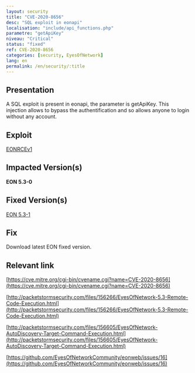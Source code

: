 ```yaml
---
layout: security
title: "CVE-2020-8656"
desc: "SQL exploit in eonapi"
localisation: "include/api_functions.php"
parametre: "getApiKey"
niveau: "Critical"
status: "fixed"
ref: CVE-2020-8656
categories: [security, EyesOfNetwork]
lang: en
permalink: /en/security/:title
---
```


## Presentation

A SQL exploit is present in eonapi, the parameter is getApiKey. This injection allows to bypass the authentification and so allows anyone to login without any account.

## Exploit

[EONRCEv1](https://packetstormsecurity.com/files/download/156266/eyesofnetwork53-exec.txt)

## Impacted Version(s)

**EON 5.3-0**

## Fixed Version(s)

[EON 5.3-1](https://github.com/EyesOfNetworkCommunity/eonweb/releases/tag/5.3-1)


## Fix

Download latest EON fixed version.


## Relevant link

[https://cve.mitre.org/cgi-bin/cvename.cgi?name=CVE-2020-8656](https://cve.mitre.org/cgi-bin/cvename.cgi?name=CVE-2020-8656)

[http://packetstormsecurity.com/files/156266/EyesOfNetwork-5.3-Remote-Code-Execution.html](http://packetstormsecurity.com/files/156266/EyesOfNetwork-5.3-Remote-Code-Execution.html)

[http://packetstormsecurity.com/files/156605/EyesOfNetwork-AutoDiscovery-Target-Command-Execution.html](http://packetstormsecurity.com/files/156605/EyesOfNetwork-AutoDiscovery-Target-Command-Execution.html)

[https://github.com/EyesOfNetworkCommunity/eonweb/issues/16](https://github.com/EyesOfNetworkCommunity/eonweb/issues/16)

